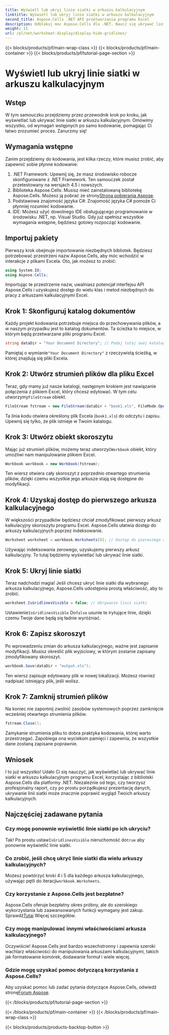 ```yaml
---
title: Wyświetl lub ukryj linie siatki w arkuszu kalkulacyjnym
linktitle: Wyświetl lub ukryj linie siatki w arkuszu kalkulacyjnym
second_title: Aspose.Cells .NET API przetwarzania programu Excel
description: Odblokuj moc Aspose.Cells dla .NET. Naucz się ukrywać linie siatki w arkuszach kalkulacyjnych programu Excel, dzięki czemu Twoje dane będą bardziej atrakcyjne wizualnie.
weight: 11
url: /pl/net/worksheet-display/display-hide-gridlines/
---
```


{{< blocks/products/pf/main-wrap-class >}}
{{< blocks/products/pf/main-container >}}
{{< blocks/products/pf/tutorial-page-section >}}

# Wyświetl lub ukryj linie siatki w arkuszu kalkulacyjnym

## Wstęp
W tym samouczku przejdziemy przez przewodnik krok po kroku, jak wyświetlać lub ukrywać linie siatki w arkuszu kalkulacyjnym. Omówimy wszystko, od wymagań wstępnych po samo kodowanie, pomagając Ci łatwo zrozumieć proces. Zanurzmy się!
## Wymagania wstępne
Zanim przejdziemy do kodowania, jest kilka rzeczy, które musisz zrobić, aby zapewnić sobie płynne kodowanie:
1. .NET Framework: Upewnij się, że masz środowisko robocze skonfigurowane z .NET Framework. Ten samouczek został przetestowany na wersjach 4.5 i nowszych.
2.  Biblioteka Aspose.Cells: Musisz mieć zainstalowaną bibliotekę Aspose.Cells. Możesz ją pobrać ze strony[Strona pobierania Aspose](https://releases.aspose.com/cells/net/).
3. Podstawowa znajomość języka C#: Znajomość języka C# pomoże Ci płynniej rozumieć kodowanie.
4. IDE: Możesz użyć dowolnego IDE obsługującego programowanie w środowisku .NET, np. Visual Studio.
Gdy już spełnisz wszystkie wymagania wstępne, będziesz gotowy rozpocząć kodowanie.
## Importuj pakiety
Pierwszy krok obejmuje importowanie niezbędnych bibliotek. Będziesz potrzebować przestrzeni nazw Aspose.Cells, aby móc wchodzić w interakcje z plikami Excela. Oto, jak możesz to zrobić:
```csharp
using System.IO;
using Aspose.Cells;
```
Importując te przestrzenie nazw, uwalniasz potencjał interfejsu API Aspose.Cells i uzyskujesz dostęp do wielu klas i metod niezbędnych do pracy z arkuszami kalkulacyjnymi Excel.
## Krok 1: Skonfiguruj katalog dokumentów
Każdy projekt kodowania potrzebuje miejsca do przechowywania plików, a w naszym przypadku jest to katalog dokumentów. Ta ścieżka to miejsce, w którym będą przetwarzane pliki programu Excel.
```csharp
string dataDir = "Your Document Directory"; // Podaj tutaj swój katalog
```
 Pamiętaj o wymianie`"Your Document Directory"` z rzeczywistą ścieżką, w której znajdują się pliki Excela.
## Krok 2: Utwórz strumień plików dla pliku Excel
 Teraz, gdy mamy już nasze katalogi, następnym krokiem jest nawiązanie połączenia z plikiem Excel, który chcesz edytować. W tym celu utworzymy`FileStream` obiekt.
```csharp
FileStream fstream = new FileStream(dataDir + "book1.xls", FileMode.Open);
```
Ta linia kodu otwiera określony plik Excela (`book1.xls`) do odczytu i zapisu. Upewnij się tylko, że plik istnieje w Twoim katalogu.
## Krok 3: Utwórz obiekt skoroszytu
Mając już strumień plików, możemy teraz utworzyć`Workbook` obiekt, który umożliwi nam manipulowanie plikiem Excel.
```csharp
Workbook workbook = new Workbook(fstream);
```
Ten wiersz otwiera cały skoroszyt z poprzednio otwartego strumienia plików, dzięki czemu wszystkie jego arkusze stają się dostępne do modyfikacji.
## Krok 4: Uzyskaj dostęp do pierwszego arkusza kalkulacyjnego
W większości przypadków będziesz chciał zmodyfikować pierwszy arkusz kalkulacyjny skoroszytu programu Excel. Aspose.Cells ułatwia dostęp do arkuszy kalkulacyjnych poprzez indeksowanie.
```csharp
Worksheet worksheet = workbook.Worksheets[0]; // Dostęp do pierwszego arkusza kalkulacyjnego
```
Używając indeksowania zerowego, uzyskujemy pierwszy arkusz kalkulacyjny. To tutaj będziemy wyświetlać lub ukrywać linie siatki.
## Krok 5: Ukryj linie siatki
Teraz nadchodzi magia! Jeśli chcesz ukryć linie siatki dla wybranego arkusza kalkulacyjnego, Aspose.Cells udostępnia prostą właściwość, aby to zrobić.
```csharp
worksheet.IsGridlinesVisible = false; // Ukrywanie linii siatki
```
 Ustawienie`IsGridlinesVisible` Do`false` usunie te irytujące linie, dzięki czemu Twoje dane będą się ładnie wyróżniać.
## Krok 6: Zapisz skoroszyt
Po wprowadzeniu zmian do arkusza kalkulacyjnego, ważne jest zapisanie modyfikacji. Musisz określić plik wyjściowy, w którym zostanie zapisany zmodyfikowany skoroszyt.
```csharp
workbook.Save(dataDir + "output.xls");
```
Ten wiersz zapisuje edytowany plik w nowej lokalizacji. Możesz również nadpisać istniejący plik, jeśli wolisz.
## Krok 7: Zamknij strumień plików
Na koniec nie zapomnij zwolnić zasobów systemowych poprzez zamknięcie wcześniej otwartego strumienia plików.
```csharp
fstream.Close();
```
Zamykanie strumienia pliku to dobra praktyka kodowania, której warto przestrzegać. Zapobiega ona wyciekom pamięci i zapewnia, że wszystkie dane zostaną zapisane poprawnie.
## Wniosek
I to już wszystko! Udało Ci się nauczyć, jak wyświetlać lub ukrywać linie siatki w arkuszu kalkulacyjnym programu Excel, korzystając z biblioteki Aspose.Cells dla platformy .NET. Niezależnie od tego, czy tworzysz profesjonalny raport, czy po prostu porządkujesz prezentację danych, ukrywanie linii siatki może znacznie poprawić wygląd Twoich arkuszy kalkulacyjnych. 
## Najczęściej zadawane pytania
### Czy mogę ponownie wyświetlić linie siatki po ich ukryciu?
 Tak! Po prostu ustaw`IsGridlinesVisible` nieruchomość do`true` aby ponownie wyświetlić linie siatki.
### Co zrobić, jeśli chcę ukryć linie siatki dla wielu arkuszy kalkulacyjnych?
 Możesz powtórzyć kroki 4 i 5 dla każdego arkusza kalkulacyjnego, używając pętli do iteracji`workbook.Worksheets`.
### Czy korzystanie z Aspose.Cells jest bezpłatne?
Aspose.Cells oferuje bezpłatny okres próbny, ale do szerokiego wykorzystania lub zaawansowanych funkcji wymagany jest zakup. Sprawdź[Tutaj](https://purchase.aspose.com/buy) Więcej szczegółów.
### Czy mogę manipulować innymi właściwościami arkusza kalkulacyjnego?
Oczywiście! Aspose.Cells jest bardzo wszechstronny i zapewnia szeroki wachlarz właściwości do manipulowania arkuszami kalkulacyjnymi, takich jak formatowanie komórek, dodawanie formuł i wiele więcej.
### Gdzie mogę uzyskać pomoc dotyczącą korzystania z Aspose.Cells?
 Aby uzyskać pomoc lub zadać pytania dotyczące Aspose.Cells, odwiedź stronę[Forum Aspose](https://forum.aspose.com/c/cells/9).

{{< /blocks/products/pf/tutorial-page-section >}}

{{< /blocks/products/pf/main-container >}}
{{< /blocks/products/pf/main-wrap-class >}}

{{< blocks/products/products-backtop-button >}}
